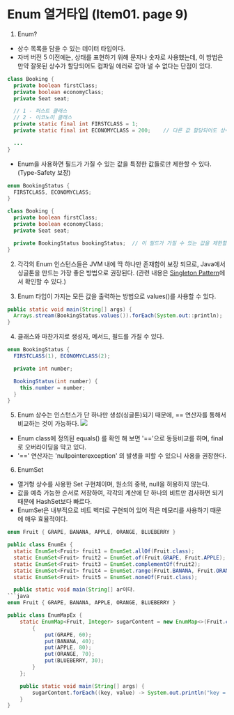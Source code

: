 # Enum 열거타입 (Item01. page 9)

1. Enum?
- 상수 목록을 담을 수 있는 데이터 타입이다.
- 자버 버전 5 이전에는, 상태를 표현하기 위해 문자나 숫자로 사용했는데, 이 방법은 만약 잘못된 상수가 할당되어도 컴파일 에러로 잡아 낼 수 없다는 단점이 있다.
```java
class Booking {
  private boolean firstClass;
  private boolean economyClass;
  private Seat seat;

  // 1 - 퍼스트 클래스
  // 2 - 이코노미 클래스
  private static final int FIRSTCLASS = 1;
  private static final int ECONOMYCLASS = 200;    // 다른 값 할당되어도 상수는 정수값이기에 컴파일에 문제 없음

  ...
}
```
- Enum을 사용하면 필드가 가질 수 있는 값을 특정한 값들로만 제한할 수 있다. (Type-Safety 보장)
```java
enum BookingStatus {
  FIRSTCLASS, ECONOMYCLASS;
}

class Booking {
  private boolean firstClass;
  private boolean economyClass;
  private Seat seat;

  private BookingStatus bookingStatus;  // 이 필드가 가질 수 있는 값을 제한할 수 있다.
}
```  
  
2. 각각의 Enum 인스턴스들은 JVM 내에 딱 하나만 존재함이 보장 되므로, Java에서 싱글톤을 만드는 가장 좋은 방법으로 권장된다. (관련 내용은 [Singleton Pattern](https://github.com/YeongUkJang/effective-java-study/blob/main/%EC%B6%94%EA%B0%80/Design%20Patterns/01.%20Singleton%20Pattern.md)에서 확인할 수 있다.)


4. Enum 타입이 가지는 모든 값을 출력하는 방법으로 values()를 사용할 수 있다.
```java
public static void main(String[] args) {
  Arrays.stream(BookingStatus.values()).forEach(System.out::println);
}
```

4. 클래스와 마찬가지로 생성자, 메서드, 필드를 가질 수 있다.
```java
enum BookingStatus {
  FIRSTCLASS(1), ECONOMYCLASS(2);

  private int number;

  BookingStatus(int number) {
    this.number = number;
  }
}
```

5. Enum 상수는 인스턴스가 단 하나만 생성(싱글톤)되기 때문에, == 연산자를 통해서 비교하는 것이 가능하다.
![](https://github.com/YeongUkJang/effective-java-study/assets/123781240/eb7347dd-4b69-423b-8e51-c003a886a21d)
- Enum class에 정의된 equals() 를 확인 해 보면 '=='으로 동등비교를 하며, final로 오버라이딩을 막고 있다.
- '==' 연산자는 'nullpointerexception' 의 발생을 피할 수 있으니 사용을 권장한다.

6. EnumSet
- 열거형 상수를 사용한 Set 구현체이며, 원소의 중복, null을 허용하지 않는다.
- 값을 예측 가능한 순서로 저장하여, 각각의 계산에 단 하나의 비트만 검사하면 되기 때문에 HashSet보다 빠르다.
- EnumSet은 내부적으로 비트 벡터로 구현되어 있어 적은 메모리를 사용하기 때문에 매우 효율적이다.
```java
enum Fruit { GRAPE, BANANA, APPLE, ORANGE, BLUEBERRY }

public class EnumEx {
  static EnumSet<Fruit> fruit1 = EnumSet.allOf(Fruit.class);                 // 매개변수로 받는 열거형의 모든 요소를 반환
  static EnumSet<Fruit> fruit2 = EnumSet.of(Fruit.GRAPE, Fruit.APPLE);       // 매개변수로 받는 요소를 반환
  static EnumSet<Fruit> fruit3 = EnumSet.complementOf(fruit2);               // 매개변수로 받는 요소를 제외하고 반환
  static EnumSet<Fruit> fruit4 = EnumSet.range(Fruit.BANANA, Fruit.ORANGE);  // 매개변수의 범위에 있는 요소를 반환
  static EnumSet<Fruit> fruit5 = EnumSet.noneOf(Fruit.class);                // 매개변수로 받는 열거형을 비운 후 반환

  public static void main(String[] ar이다.
```java
enum Fruit { GRAPE, BANANA, APPLE, ORANGE, BLUEBERRY }

public class EnumMapEx {
    static EnumMap<Fruit, Integer> sugarContent = new EnumMap<>(Fruit.class){
        {
            put(GRAPE, 60);
            put(BANANA, 40);
            put(APPLE, 80);
            put(ORANGE, 70);
            put(BLUEBERRY, 30);
        }
    };

    public static void main(String[] args) {
        sugarContent.forEach((key, value) -> System.out.println("key = " + key + ", value = " + value));
    }
}
```
